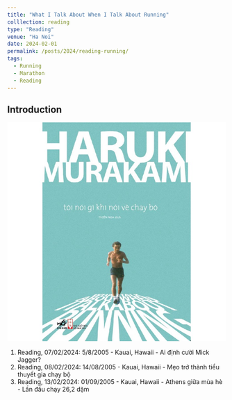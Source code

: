 ```yaml
---
title: "What I Talk About When I Talk About Running"
colllection: reading
type: "Reading"
venue: "Ha Noi"
date: 2024-02-01
permalink: /posts/2024/reading-running/
tags:
  - Running
  - Marathon
  - Reading
---
```


<head>
    <style type="text/css">
        figure{text-align: center;}
        math{text-align: center;}
    </style>
</head>

## Introduction

<p align="center">
  <img src="/images/reading/toinoigikhinoivechaybo.jpg">
</p>

1. Reading, 07/02/2024: 5/8/2005 - Kauai, Hawaii - Ai định cười Mick Jagger?
2. Reading, 08/02/2024: 14/08/2005 - Kauai, Hawaii - Mẹo trở thành tiểu thuyết gia chạy bộ
3. Reading, 13/02/2024: 01/09/2005 - Kauai, Hawaii - Athens giữa mùa hè - Lần đầu chạy 26,2 dặm